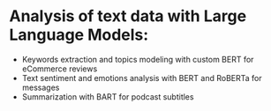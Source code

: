 # Analysis of text data with Large Language Models:
- Keywords extraction and topics modeling with custom BERT for eCommerce reviews
- Text sentiment and emotions analysis with BERT and RoBERTa for messages 
- Summarization with BART for podcast subtitles
